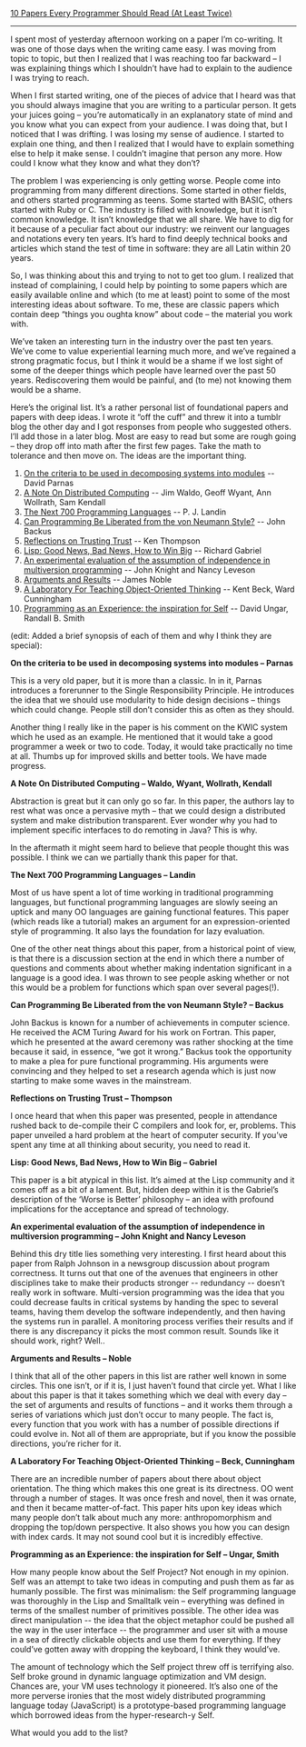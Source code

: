[10 Papers Every Programmer Should Read (At Least Twice)](http://web.archive.org/web/20121024173845/http://blog.objectmentor.com/articles/2009/02/26/10-papers-every-programmer-should-read-at-least-twice)

------------------------------------

I spent most of yesterday afternoon working on a paper I’m co-writing. It was one of those days when the writing came easy. I was moving from topic to topic, but then I realized that I was reaching too far backward – I was explaining things which I shouldn’t have had to explain to the audience I was trying to reach.

When I first started writing, one of the pieces of advice that I heard was that you should always imagine that you are writing to a particular person. It gets your juices going – you’re automatically in an explanatory state of mind and you know what you can expect from your audience. I was doing that, but I noticed that I was drifting. I was losing my sense of audience. I started to explain one thing, and then I realized that I would have to explain something else to help it make sense. I couldn’t imagine that person any more. How could I know what they know and what they don’t?

The problem I was experiencing is only getting worse. People come into programming from many different directions. Some started in other fields, and others started programming as teens. Some started with BASIC, others started with Ruby or C. The industry is filled with knowledge, but it isn’t common knowledge. It isn’t knowledge that we all share. We have to dig for it because of a peculiar fact about our industry: we reinvent our languages and notations every ten years. It’s hard to find deeply technical books and articles which stand the test of time in software: they are all Latin within 20 years.

So, I was thinking about this and trying to not to get too glum. I realized that instead of complaining, I could help by pointing to some papers which are easily available online and which (to me at least) point to some of the most interesting ideas about software. To me, these are classic papers which contain deep “things you oughta know” about code – the material you work with.

We’ve taken an interesting turn in the industry over the past ten years. We’ve come to value experiential learning much more, and we’ve regained a strong pragmatic focus, but I think it would be a shame if we lost sight of some of the deeper things which people have learned over the past 50 years. Rediscovering them would be painful, and (to me) not knowing them would be a shame.

Here’s the original list. It’s a rather personal list of foundational papers and papers with deep ideas. I wrote it “off the cuff” and threw it into a tumblr blog the other day and I got responses from people who suggested others. I’ll add those in a later blog.
Most are easy to read but some are rough going – they drop off into math after the first few pages. Take the math to tolerance and then move on. The ideas are the important thing.


1. [On the criteria to be used in decomposing systems into modules](http://web.archive.org/web/20121024173845/http://sunnyday.mit.edu/16.355/parnas-criteria.html) -- David Parnas
2. [A Note On Distributed Computing](http://web.archive.org/web/20121024173845/http://research.sun.com/techrep/1994/abstract-29.html) -- Jim Waldo, Geoff Wyant, Ann Wollrath, Sam Kendall
3. [The Next 700 Programming Languages](http://web.archive.org/web/20121024173845/http://portal.acm.org/citation.cfm?id=365257) -- P. J. Landin
4. [Can Programming Be Liberated from the von Neumann Style?](http://web.archive.org/web/20121024173845/http://portal.acm.org/citation.cfm?id=359579) -- John Backus
5. [Reflections on Trusting Trust](http://web.archive.org/web/20121024173845/http://cm.bell-labs.com/who/ken/trust.html) -- Ken Thompson
6. [Lisp: Good News, Bad News, How to Win Big](http://web.archive.org/web/20121024173845/http://citeseerx.ist.psu.edu/viewdoc/summary?doi=10.1.1.50.6083) -- Richard Gabriel
7. [An experimental evaluation of the assumption of independence in multiversion programming](http://web.archive.org/web/20121024173845/http://citeseerx.ist.psu.edu/viewdoc/summary?doi=10.1.1.29.363) -- John Knight and Nancy Leveson
8. [Arguments and Results](http://web.archive.org/web/20121024173845/http://citeseerx.ist.psu.edu/viewdoc/summary?doi=10.1.1.50.7565) -- James Noble
9. [A Laboratory For Teaching Object-Oriented Thinking](http://web.archive.org/web/20121024173845/http://c2.com/doc/oopsla89/paper.html) -- Kent Beck, Ward Cunningham
10. [Programming as an Experience: the inspiration for Self](http://web.archive.org/web/20121024173845/http://citeseerx.ist.psu.edu/viewdoc/summary?doi=10.1.1.31.562) -- David Ungar, Randall B. Smith

(edit: Added a brief synopsis of each of them and why I think they are special):

**On the criteria to be used in decomposing systems into modules – Parnas**

This is a very old paper, but it is more than a classic. In in it, Parnas introduces a forerunner to the Single Responsibility Principle. He introduces the idea that we should use modularity to hide design decisions – things which could change. People still don’t consider this as often as they should.

Another thing I really like in the paper is his comment on the KWIC system which he used as an example. He mentioned that it would take a good programmer a week or two to code. Today, it would take practically no time at all. Thumbs up for improved skills and better tools. We have made progress.



**A Note On Distributed Computing – Waldo, Wyant, Wollrath, Kendall**

Abstraction is great but it can only go so far. In this paper, the authors lay to rest what was once a pervasive myth – that we could design a distributed system and make distribution transparent. Ever wonder why you had to implement specific interfaces to do remoting in Java? This is why.

In the aftermath it might seem hard to believe that people thought this was possible. I think we can we partially thank this paper for that.


**The Next 700 Programming Languages – Landin**

Most of us have spent a lot of time working in traditional programming languages, but functional programming languages are slowly seeing an uptick and many OO languages are gaining functional features. This paper (which reads like a tutorial) makes an argument for an expression-oriented style of programming. It also lays the foundation for lazy evaluation.

One of the other neat things about this paper, from a historical point of view, is that there is a discussion section at the end in which there a number of questions and comments about whether making indentation significant in a language is a good idea. I was thrown to see people asking whether or not this would be a problem for functions which span over several pages(!).


**Can Programming Be Liberated from the von Neumann Style? – Backus**

John Backus is known for a number of achievements in computer science. He received the ACM Turing Award for his work on Fortran. This paper, which he presented at the award ceremony was rather shocking at the time because it said, in essence, “we got it wrong.” Backus took the opportunity to make a plea for pure functional programming. His arguments were convincing and they helped to set a research agenda which is just now starting to make some waves in the mainstream.


**Reflections on Trusting Trust – Thompson**

I once heard that when this paper was presented, people in attendance rushed back to de-compile their C compilers and look for, er, problems. This paper unveiled a hard problem at the heart of computer security. If you’ve spent any time at all thinking about security, you need to read it.


**Lisp: Good News, Bad News, How to Win Big – Gabriel**

This paper is a bit atypical in this list. It’s aimed at the Lisp community and it comes off as a bit of a lament. But, hidden deep within it is the Gabriel’s description of the ‘Worse is Better’ philosophy – an idea with profound implications for the acceptance and spread of technology.


**An experimental evaluation of the assumption of independence in multiversion programming – John Knight and Nancy Leveson**

Behind this dry title lies something very interesting. I first heard about this paper from Ralph Johnson in a newsgroup discussion about program correctness. It turns out that one of the avenues that engineers in other disciplines take to make their products stronger -- redundancy -- doesn’t really work in software. Multi-version programming was the idea that you could decrease faults in critical systems by handing the spec to several teams, having them develop the software independently, and then having the systems run in parallel. A monitoring process verifies their results and if there is any discrepancy it picks the most common result. Sounds like it should work, right? Well..


**Arguments and Results – Noble**

I think that all of the other papers in this list are rather well known in some circles. This one isn’t, or if it is, I just haven’t found that circle yet. What I like about this paper is that it takes something which we deal with every day – the set of arguments and results of functions – and it works them through a series of variations which just don’t occur to many people. The fact is, every function that you work with has a number of possible directions if could evolve in. Not all of them are appropriate, but if you know the possible directions, you’re richer for it.


**A Laboratory For Teaching Object-Oriented Thinking – Beck, Cunningham**

There are an incredible number of papers about there about object orientation. The thing which makes this one great is its directness. OO went through a number of stages. It was once fresh and novel, then it was ornate, and then it became matter-of-fact. This paper hits upon key ideas which many people don’t talk about much any more: anthropomorphism and dropping the top/down perspective. It also shows you how you can design with index cards. It may not sound cool but it is incredibly effective.


**Programming as an Experience: the inspiration for Self – Ungar, Smith**

How many people know about the Self Project? Not enough in my opinion. Self was an attempt to take two ideas in computing and push them as far as humanly possible. The first was minimalism: the Self programming language was thoroughly in the Lisp and Smalltalk vein – everything was defined in terms of the smallest number of primitives possible. The other idea was direct manipulation -- the idea that the object metaphor could be pushed all the way in the user interface -- the programmer and user sit with a mouse in a sea of directly clickable objects and use them for everything. If they could’ve gotten away with dropping the keyboard, I think they would’ve.

The amount of technology which the Self project threw off is terrifying also. Self broke ground in dynamic language optimization and VM design. Chances are, your VM uses technology it pioneered. It’s also one of the more perverse ironies that the most widely distributed programming language today (JavaScript) is a prototype-based programming language which borrowed ideas from the hyper-research-y Self.

What would you add to the list?
